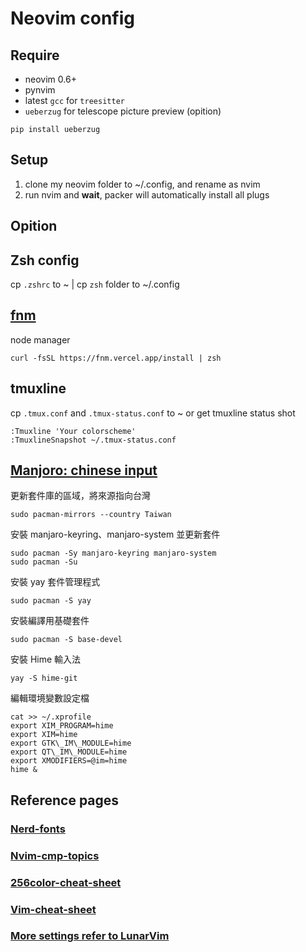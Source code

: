 # Neovim config

## Require
* neovim 0.6+
* pynvim
* latest `gcc` for `treesitter`
* `ueberzug` for telescope picture preview (opition)
```
pip install ueberzug 
```

## Setup
1. clone my neovim folder to ~/.config, and rename as nvim 
2. run nvim and **wait**, packer will automatically install all plugs

## Opition
## Zsh config
cp `.zshrc` to ~ | cp `zsh` folder to ~/.config
## [fnm](https://github.com/Schniz/fnm)
node manager
```
curl -fsSL https://fnm.vercel.app/install | zsh
```
## tmuxline
cp `.tmux.conf` and `.tmux-status.conf` to ~ or get tmuxline status shot
```
:Tmuxline 'Your colorscheme'
:TmuxlineSnapshot ~/.tmux-status.conf
```
## [Manjoro: chinese input](https://notes.wadeism.net/linux/2858/) 

更新套件庫的區域，將來源指向台灣 
```
sudo pacman-mirrors --country Taiwan 
```

安裝 manjaro-keyring、manjaro-system 並更新套件 
```
sudo pacman -Sy manjaro-keyring manjaro-system 
sudo pacman -Su 
```

安裝 yay 套件管理程式 
```
sudo pacman -S yay 
```

安裝編譯用基礎套件 
```
sudo pacman -S base-devel 
```

安裝 Hime 輸入法 
```
yay -S hime-git 
```

編輯環境變數設定檔 
```
cat >> ~/.xprofile
export XIM_PROGRAM=hime
export XIM=hime
export GTK\_IM\_MODULE=hime
export QT\_IM\_MODULE=hime
export XMODIFIERS=@im=hime
hime &
```
## Reference pages
### [Nerd-fonts](https://github.com/ryanoasis/nerd-fonts)
### [Nvim-cmp-topics](https://github.com/topics/nvim-cmp)
### [256color-cheat-sheet](https://jonasjacek.github.io/colors/)
### [Vim-cheat-sheet](https://vim.rtorr.com/)
### [More settings refer to LunarVim](https://github.com/LunarVim/Neovim-from-scratch/tree/master)
